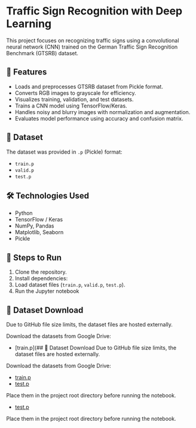 # Traffic Sign Recognition with Deep Learning

This project focuses on recognizing traffic signs using a convolutional neural network (CNN) trained on the German Traffic Sign Recognition Benchmark (GTSRB) dataset.

## 🚀 Features
- Loads and preprocesses GTSRB dataset from Pickle format.
- Converts RGB images to grayscale for efficiency.
- Visualizes training, validation, and test datasets.
- Trains a CNN model using TensorFlow/Keras.
- Handles noisy and blurry images with normalization and augmentation.
- Evaluates model performance using accuracy and confusion matrix.

## 📁 Dataset
The dataset was provided in `.p` (Pickle) format:
- `train.p`
- `valid.p`
- `test.p`

## 🛠️ Technologies Used
- Python
- TensorFlow / Keras
- NumPy, Pandas
- Matplotlib, Seaborn
- Pickle

## 🧪 Steps to Run

1. Clone the repository.
2. Install dependencies:
3. Load dataset files (`train.p`, `valid.p`, `test.p`).
4. Run the Jupyter notebook

## 📁 Dataset Download
Due to GitHub file size limits, the dataset files are hosted externally.

Download the datasets from Google Drive:
- [train.p](## 📁 Dataset Download
Due to GitHub file size limits, the dataset files are hosted externally.

Download the datasets from Google Drive:
- [train.p](https://drive.google.com/file/d/1e1WP8_gG9jwqjewAyDjyUphYmDCNMFsy/view?usp=drivesdk)
- [test.p](https://drive.google.com/file/d/19DTS1ZZTFju23bjYx2fpLIMFFs7ANrz6/view?usp=drivesdk)

Place them in the project root directory before running the notebook.


- [test.p](https://drive.google.com/your-link)

Place them in the project root directory before running the notebook.


